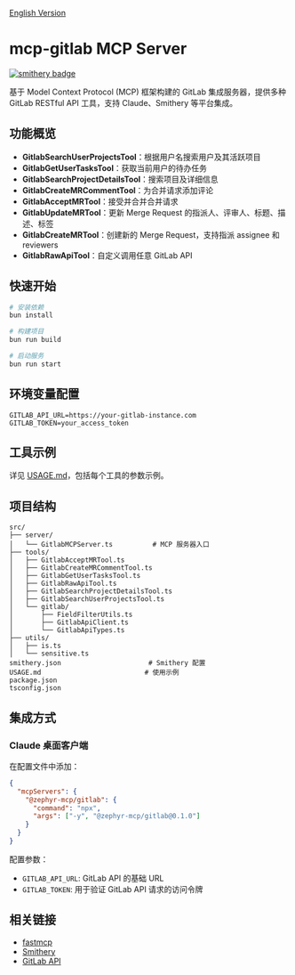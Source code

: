 [English Version](./README.en.md)

# mcp-gitlab MCP Server
[![smithery badge](https://smithery.ai/badge/@ZephyrDeng/mcp-server-gitlab)](https://smithery.ai/server/@ZephyrDeng/mcp-server-gitlab)

基于 Model Context Protocol (MCP) 框架构建的 GitLab 集成服务器，提供多种 GitLab RESTful API 工具，支持 Claude、Smithery 等平台集成。

## 功能概览

- **GitlabSearchUserProjectsTool**：根据用户名搜索用户及其活跃项目
- **GitlabGetUserTasksTool**：获取当前用户的待办任务
- **GitlabSearchProjectDetailsTool**：搜索项目及详细信息
- **GitlabCreateMRCommentTool**：为合并请求添加评论
- **GitlabAcceptMRTool**：接受并合并合并请求
- **GitlabUpdateMRTool**：更新 Merge Request 的指派人、评审人、标题、描述、标签
- **GitlabCreateMRTool**：创建新的 Merge Request，支持指派 assignee 和 reviewers
- **GitlabRawApiTool**：自定义调用任意 GitLab API

## 快速开始

```bash
# 安装依赖
bun install

# 构建项目
bun run build

# 启动服务
bun run start
```

## 环境变量配置

```env
GITLAB_API_URL=https://your-gitlab-instance.com
GITLAB_TOKEN=your_access_token
```

## 工具示例

详见 [USAGE.md](./USAGE.md)，包括每个工具的参数示例。

## 项目结构

```
src/
├── server/
│   └── GitlabMCPServer.ts          # MCP 服务器入口
├── tools/
│   ├── GitlabAcceptMRTool.ts
│   ├── GitlabCreateMRCommentTool.ts
│   ├── GitlabGetUserTasksTool.ts
│   ├── GitlabRawApiTool.ts
│   ├── GitlabSearchProjectDetailsTool.ts
│   ├── GitlabSearchUserProjectsTool.ts
│   └── gitlab/
│       ├── FieldFilterUtils.ts
│       ├── GitlabApiClient.ts
│       └── GitlabApiTypes.ts
├── utils/
│   ├── is.ts
│   └── sensitive.ts
smithery.json                      # Smithery 配置
USAGE.md                          # 使用示例
package.json
tsconfig.json
```

## 集成方式

### Claude 桌面客户端

在配置文件中添加：

```json
{
  "mcpServers": {
    "@zephyr-mcp/gitlab": {
      "command": "npx",
      "args": ["-y", "@zephyr-mcp/gitlab@0.1.0"]
    }
  }
}
```

配置参数：
- `GITLAB_API_URL`: GitLab API 的基础 URL
- `GITLAB_TOKEN`: 用于验证 GitLab API 请求的访问令牌

## 相关链接

- [fastmcp](https://github.com/punkpeye/fastmcp)
- [Smithery](https://smithery.ai/docs)
- [GitLab API](https://docs.gitlab.com/ee/api/rest/)

